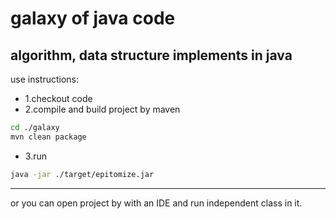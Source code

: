 # galaxy of java code
## algorithm, data structure implements in java
use instructions:
- 1.checkout code
- 2.compile and build project by maven
```bash
cd ./galaxy
mvn clean package 
```
- 3.run
```bash
java -jar ./target/epitomize.jar
```
----
or you can open project by with an IDE and run independent class in it.
